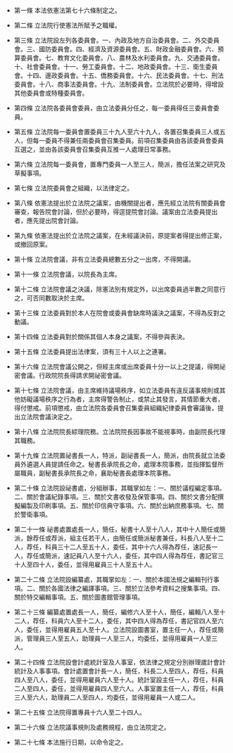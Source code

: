 * 第一條 本法依憲法第七十六條制定之。

* 第二條 立法院行使憲法所賦予之職權。

* 第三條 立法院設左列各委員會。一、內政及地方自治委員會。二、外交委員會。三、國防委員會。四、經濟及資源委員會。五、財政金融委員會。六、預算委員會。七、教育文化委員會。八、農林及水利委員會。九、交通委員會。十、社會委員會。十一、勞工委員會。十二、地政委員會。十三、衛生委員會。十四、邊政委員會。十五、僑務委員會。十六、民法委員會。十七、刑法委員會。十八、商事法委員會。十九、法制委員會。立法院於必要時，得增設其他委員會或特種委員會。

* 第四條 立法院各委員會委員，由立法委員分任之，每一委員得任三委員會委員。

* 第五條 立法院每一委員會置委員三十九人至六十九人，各置召集委員三人或五人，但每一委員不得兼任兩委員會召集委員。前項召集委員由各該委員會委員互選之，並由各該委員會召集委員互推一人處理日常事務。

* 第六條 立法院每一委員會，置專門委員一人至三人，簡派，擔任法案之研究及草擬事項。

* 第七條 立法院委員會之組織，以法律定之。

* 第八條 依憲法提出於立法院之議案，由機關提出者，應先經立法院有關委員會審查，報告院會討論，但於必要時，得逕提院會討論。議案由立法委員提出者，應先提出院會討論。

* 第九條 依憲法提出於立法院之議案，在未經議決前，原提案者得提出修正案，或撤回原案。

* 第十條 立法院會議，非有立法委員總數五分之一出席，不得開議。

* 第十一條 立法院會議，以院長為主席。

* 第十二條 立法院會議之決議，除憲法別有規定外，以出席委員過半數之同意行之，可否同數取決於主席。

* 第十三條 立法委員對於本人在院會或委員會缺席時議決之議案，不得為反對之動議。

* 第十四條 立法委員對於關係其個人本身之議案，不得參與表決。

* 第十五條 立法委員提出法律案，須有三十人以上之連署。

* 第十六條 立法院會議公開之，但經主席或出席委員十分一以上之提議，得開祕密會議。行政院院長得請求開祕密會議。

* 第十七條 立法院會議，由主席維持議場秩序，如立法委員有違反議事規則或其他妨礙議場秩序之行為者，主席得警告制止，或禁止其發言，其情節重大者，得付懲戒。前項懲戒，由立法院各委員會召集委員組織紀律委員會審議後，提出立法院會議決定之。

* 第十八條 立法院院長綜理院務。立法院院長因事故不能視事時，由副院長代理其職務。

* 第十九條 立法院置祕書長一人，特派，副祕書長一人，簡派，由院長就立法委員外遴選人員提請任命之。秘書長承院長之命，處理本院事務，並指揮監督所屬職員，副秘書長承院長之命，襄助秘書長處理本院事務。

* 第二十條 立法院設祕書處，分組辦事，其職掌如左：一、關於議程編定事項。二、關於會議紀錄事項。三、關於文書收發及保管事項。四、關於文書分配撰擬編製及印刷事項。五、關於印信典守事項。六、關於出納庶務事項。七、關於警衛事項。

* 第二十一條 祕書處置處長一人，簡任，秘書十人至十八人，其中十人簡任或簡派，餘荐任或荐派，組主任若干人，由簡任或簡派秘書兼任，科長八人至十二人，荐任，科員三十二人至五十人，委任，其中十六人得為荐任，速記長一人，荐任或簡派，速記員八人至十六人，委任，其中四人得為荐任，書記官三十人至四十人，委任，並得用雇員三十人至五十人。

* 第二十二條 立法院設編纂處，其職掌如左：一、關於本國法規之編輯刊行事項。二、關於各國法律之編譯事項。三、關於立法參考資料之搜集事項。四、關於特交編輯事項。五、關於圖書館管理事項。

* 第二十三條 編纂處置處長一人，簡任，編修六人至十人，簡任，編輯八人至十二人，荐任，科員六人至十二人，委任，其中四人得為荐任，書記官四人至六人，委任，並得用雇員五人至十人。立法院設圖書室，置主任一人，荐任或簡派，管理員三人至五人，助理員一人至三人，均委任，並得用雇員一人至三人。

* 第二十四條 立法院設會計處統計室及人事室，依法律之規定分別辦理歲計會計統計及人事事項。會計處置會計長一人，簡任，科長二人至四人，荐任，科員四人至八人，委任，並得用雇員六人至十人。統計室設主任一人，荐任，科員二人至四人，委任，並得用雇員四人至六人。人事室置主任一人，荐任，科員三人至六人，助理員二人至四人，均委任，並得用雇員一人或二人。

* 第二十五條 立法院得置專員十六人至二十四人。

* 第二十六條 立法院議事規則及處務規程，由立法院定之。

* 第二十七條 本法施行日期，以命令定之。

